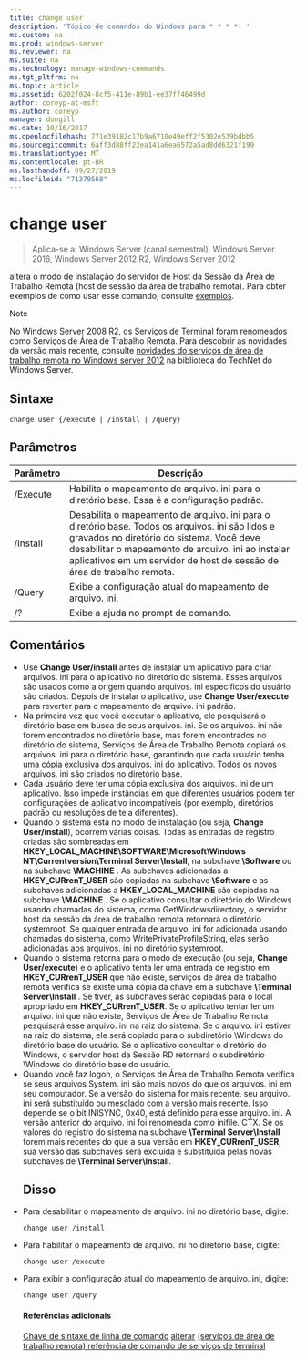 ```yaml
---
title: change user
description: 'Tópico de comandos do Windows para * * * *- '
ms.custom: na
ms.prod: windows-server
ms.reviewer: na
ms.suite: na
ms.technology: manage-windows-commands
ms.tgt_pltfrm: na
ms.topic: article
ms.assetid: 6202f024-8cf5-411e-89b1-ee37ff46499d
author: coreyp-at-msft
ms.author: coreyp
manager: dongill
ms.date: 10/16/2017
ms.openlocfilehash: 771e39182c17b9a6710e49eff2f5302e539bdbb5
ms.sourcegitcommit: 6aff3d88ff22ea141a6ea6572a5ad8dd6321f199
ms.translationtype: MT
ms.contentlocale: pt-BR
ms.lasthandoff: 09/27/2019
ms.locfileid: "71379568"
---
```

# <a name="change-user"></a>change user

>Aplica-se a: Windows Server (canal semestral), Windows Server 2016, Windows Server 2012 R2, Windows Server 2012

altera o modo de instalação do servidor de Host da Sessão da Área de Trabalho Remota (host de sessão da área de trabalho remota).
Para obter exemplos de como usar esse comando, consulte [exemplos](#BKMK_examples).
> [!NOTE]
> No Windows Server 2008 R2, os Serviços de Terminal foram renomeados como Serviços de Área de Trabalho Remota. Para descobrir as novidades da versão mais recente, consulte [novidades do serviços de área de trabalho remota no Windows server 2012](https://technet.microsoft.com/library/hh831527) na biblioteca do TechNet do Windows Server.
> ## <a name="syntax"></a>Sintaxe
> ```
> change user {/execute | /install | /query}
> ```
> ## <a name="parameters"></a>Parâmetros
> 
> | Parâmetro |                                                                                                 Descrição                                                                                                  |
> |-----------|--------------------------------------------------------------------------------------------------------------------------------------------------------------------------------------------------------------|
> | /Execute  |                                                                Habilita o mapeamento de arquivo. ini para o diretório base. Essa é a configuração padrão.                                                                 |
> | /Install  | Desabilita o mapeamento de arquivo. ini para o diretório base. Todos os arquivos. ini são lidos e gravados no diretório do sistema. Você deve desabilitar o mapeamento de arquivo. ini ao instalar aplicativos em um servidor de host de sessão de área de trabalho remota. |
> |  /Query   |                                                                             Exibe a configuração atual do mapeamento de arquivo. ini.                                                                              |
> |    /?     |                                                                                     Exibe a ajuda no prompt de comando.                                                                                     |
> 
> ## <a name="remarks"></a>Comentários
> - Use **Change User/install** antes de instalar um aplicativo para criar arquivos. ini para o aplicativo no diretório do sistema. Esses arquivos são usados como a origem quando arquivos. ini específicos do usuário são criados. Depois de instalar o aplicativo, use **Change User/execute** para reverter para o mapeamento de arquivo. ini padrão.
> - Na primeira vez que você executar o aplicativo, ele pesquisará o diretório base em busca de seus arquivos. ini. Se os arquivos. ini não forem encontrados no diretório base, mas forem encontrados no diretório do sistema, Serviços de Área de Trabalho Remota copiará os arquivos. ini para o diretório base, garantindo que cada usuário tenha uma cópia exclusiva dos arquivos. ini do aplicativo. Todos os novos arquivos. ini são criados no diretório base.
> - Cada usuário deve ter uma cópia exclusiva dos arquivos. ini de um aplicativo. Isso impede instâncias em que diferentes usuários podem ter configurações de aplicativo incompatíveis (por exemplo, diretórios padrão ou resoluções de tela diferentes).
> - Quando o sistema está no modo de instalação (ou seja, **Change User/install**), ocorrem várias coisas. Todas as entradas de registro criadas são sombreadas em **HKEY_LOCAL_MACHINE\SOFTWARE\Microsoft\Windows NT\Currentversion\Terminal Server\Install**, na subchave **\Software** ou na subchave **\MACHINE** . As subchaves adicionadas a **HKEY_CURrenT_USER** são copiadas na subchave **\Software** e as subchaves adicionadas a **HKEY_LOCAL_MACHINE** são copiadas na subchave **\MACHINE** . Se o aplicativo consultar o diretório do Windows usando chamadas do sistema, como GetWindowsdirectory, o servidor host da sessão da área de trabalho remota retornará o diretório systemroot. Se qualquer entrada de arquivo. ini for adicionada usando chamadas do sistema, como WritePrivateProfileString, elas serão adicionadas aos arquivos. ini no diretório systemroot.
> - Quando o sistema retorna para o modo de execução (ou seja, **Change User/execute**) e o aplicativo tenta ler uma entrada de registro em **HKEY_CURrenT_USER** que não existe, serviços de área de trabalho remota verifica se existe uma cópia da chave em a subchave **\Terminal Server\Install** . Se tiver, as subchaves serão copiadas para o local apropriado em **HKEY_CURrenT_USER**. Se o aplicativo tentar ler um arquivo. ini que não existe, Serviços de Área de Trabalho Remota pesquisará esse arquivo. ini na raiz do sistema. Se o arquivo. ini estiver na raiz do sistema, ele será copiado para o subdiretório \Windows do diretório base do usuário. Se o aplicativo consultar o diretório do Windows, o servidor host da Sessão RD retornará o subdiretório \Windows do diretório base do usuário.
> - Quando você faz logon, o Serviços de Área de Trabalho Remota verifica se seus arquivos System. ini são mais novos do que os arquivos. ini em seu computador. Se a versão do sistema for mais recente, seu arquivo. ini será substituído ou mesclado com a versão mais recente. Isso depende se o bit INISYNC, 0x40, está definido para esse arquivo. ini. A versão anterior do arquivo. ini foi renomeada como inifile. CTX. Se os valores do registro do sistema na subchave **\Terminal Server\Install** forem mais recentes do que a sua versão em **HKEY_CURrenT_USER**, sua versão das subchaves será excluída e substituída pelas novas subchaves de **\Terminal Server\Install**.
>   ## <a name="BKMK_examples"></a>Disso
> - Para desabilitar o mapeamento de arquivo. ini no diretório base, digite:
>   ```
>   change user /install
>   ```
> - Para habilitar o mapeamento de arquivo. ini no diretório base, digite:
>   ```
>   change user /execute
>   ```
> - Para exibir a configuração atual do mapeamento de arquivo. ini, digite:
>   ```
>   change user /query
>   ```
>   #### <a name="additional-references"></a>Referências adicionais
>   [Chave de sintaxe de linha de comando](command-line-syntax-key.md)
>   [alterar](change.md)
>   [ &#40;serviços de área de trabalho remota&#41; referência de comando de serviços de terminal](remote-desktop-services-terminal-services-command-reference.md)
